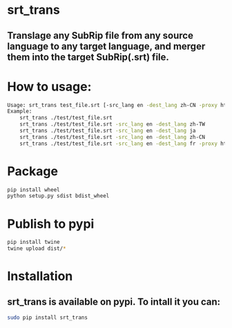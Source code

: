 # srt_trans
## Translage any SubRip file from any source language to any target language, and merger them into the target SubRip(.srt) file.

# How to usage:

```bash
Usage: srt_trans test_file.srt [-src_lang en -dest_lang zh-CN -proxy http://youdomain:your_port]
Example:
    srt_trans ./test/test_file.srt
    srt_trans ./test/test_file.srt -src_lang en -dest_lang zh-TW
    srt_trans ./test/test_file.srt -src_lang en -dest_lang ja
    srt_trans ./test/test_file.srt -src_lang en -dest_lang zh-CN
    srt_trans ./test/test_file.srt -src_lang en -dest_lang fr -proxy http://127.0.0.1:8118
```

# Package
```bash
pip install wheel
python setup.py sdist bdist_wheel
```

# Publish to pypi
```bash
pip install twine
twine upload dist/*
```

# Installation
## srt_trans is available on pypi. To intall it you can:
```bash
sudo pip install srt_trans
```